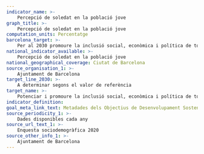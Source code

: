 ```yaml
---
indicator_name: >-
    Percepció de soledat en la població jove
graph_title: >-
    Percepció de soledat en la població jove
computation_units: Percentatge
barcelona_target: >-
    Per al 2030 promoure la inclusió social, econòmica i política de totes les persones 
national_indicator_available: >-
    Percepció de soledat en la població jove
national_geographical_coverage: Ciutat de Barcelona 
source_organisation_1: >-
    Ajuntament de Barcelona
target_line_2030: >-
    A determinar segons el valor de referència
target_name: >-
    Potenciar i promoure la inclusió social, econòmica i política de totes les persones, independentment de l’edat, sexe, discapacitat, raça, ètnia, origen, religió, situació econòmica o altra condició
indicator_definition:
goal_meta_link_text: Metadades dels Objectius de Desenvolupament Sostenible de les Nacions Unides (pdf 894kB)
source_periodicity_1: >-
    Dades disponibles cada any
source_url_text_1: >-
    Enquesta sociodemogràfica 2020
source_other_info_1: >-
    Ajuntament de Barcelona
---
```

